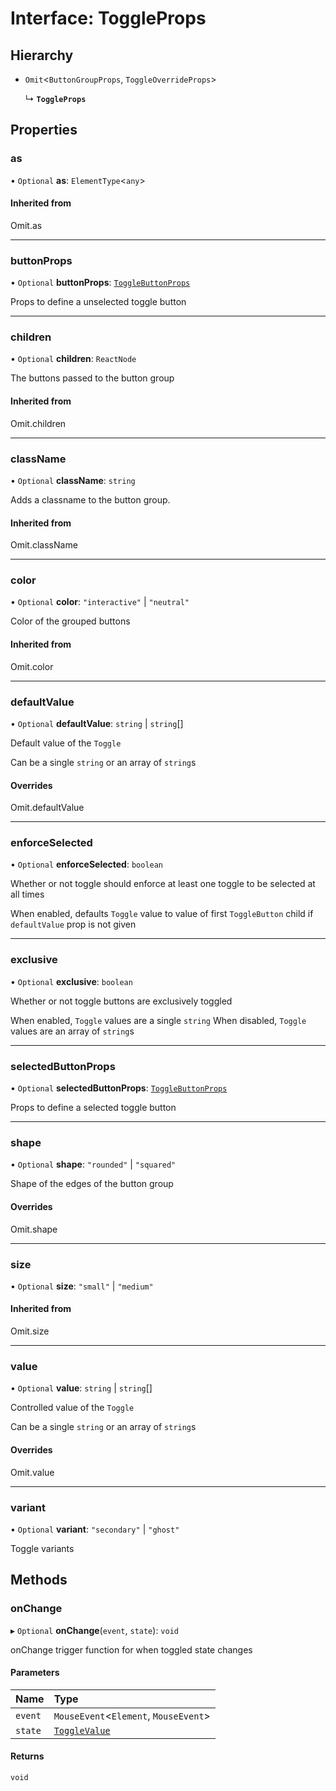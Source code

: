 # Interface: ToggleProps

## Hierarchy

- `Omit`<`ButtonGroupProps`, `ToggleOverrideProps`\>

  ↳ **`ToggleProps`**

## Properties

### as

• `Optional` **as**: `ElementType`<`any`\>

#### Inherited from

Omit.as

___

### buttonProps

• `Optional` **buttonProps**: [`ToggleButtonProps`](ToggleButtonProps.md)

Props to define a unselected toggle button

___

### children

• `Optional` **children**: `ReactNode`

The buttons passed to the button group

#### Inherited from

Omit.children

___

### className

• `Optional` **className**: `string`

Adds a classname to the button group.

#### Inherited from

Omit.className

___

### color

• `Optional` **color**: ``"interactive"`` \| ``"neutral"``

Color of the grouped buttons

#### Inherited from

Omit.color

___

### defaultValue

• `Optional` **defaultValue**: `string` \| `string`[]

Default value of the `Toggle`

Can be a single `string` or an array of `string`s

#### Overrides

Omit.defaultValue

___

### enforceSelected

• `Optional` **enforceSelected**: `boolean`

Whether or not toggle should enforce at least one toggle
to be selected at all times

When enabled, defaults `Toggle` value to value of first `ToggleButton` child
if `defaultValue` prop is not given

___

### exclusive

• `Optional` **exclusive**: `boolean`

Whether or not toggle buttons are exclusively toggled

When enabled, `Toggle` values are a single `string`
When disabled, `Toggle` values are an array of `string`s

___

### selectedButtonProps

• `Optional` **selectedButtonProps**: [`ToggleButtonProps`](ToggleButtonProps.md)

Props to define a selected toggle button

___

### shape

• `Optional` **shape**: ``"rounded"`` \| ``"squared"``

Shape of the edges of the button group

#### Overrides

Omit.shape

___

### size

• `Optional` **size**: ``"small"`` \| ``"medium"``

#### Inherited from

Omit.size

___

### value

• `Optional` **value**: `string` \| `string`[]

Controlled value of the `Toggle`

Can be a single `string` or an array of `string`s

#### Overrides

Omit.value

___

### variant

• `Optional` **variant**: ``"secondary"`` \| ``"ghost"``

Toggle variants

## Methods

### onChange

▸ `Optional` **onChange**(`event`, `state`): `void`

onChange trigger function for when toggled state changes

#### Parameters

| Name | Type |
| :------ | :------ |
| `event` | `MouseEvent`<`Element`, `MouseEvent`\> |
| `state` | [`ToggleValue`](../README.md#togglevalue) |

#### Returns

`void`
